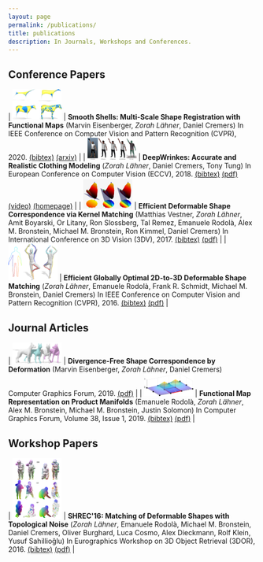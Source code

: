 ```yaml
---
layout: page
permalink: /publications/
title: publications
description: In Journals, Workshops and Conferences.
---
```


## Conference Papers

| <img src="../assets/img/eisenberger2020smoothshells.png" width="100px" /> | **Smooth Shells: Multi-Scale Shape Registration with Functional Maps** (Marvin Eisenberger, *Zorah Lähner*, Daniel Cremers) In IEEE Conference on Computer Vision and Pattern Recognition (CVPR), 2020. [(bibtex)](../assets/bibtex/eisenberger2020smoothshells.txt) [(arxiv)](https://arxiv.org/abs/1905.12512) |
| <img src="../assets/img/laehner2018deepwrinkles.png" width="100px" /> | **DeepWrinkes: Accurate and Realistic Clothing Modeling** (*Zorah Lähner*, Daniel Cremers, Tony Tung) In European Conference on Computer Vision (ECCV), 2018. [(bibtex)](../assets/bibtex/laehner2018deepwrinkles.txt) [(pdf)](../assets/pdfs/laehner2018deepwrinkles.pdf) [(video)](https://www.youtube.com/watch?v=g2hmNE1AxjQ&list=PLqHzsfkXuhrvsjPdysCD72D9iFLH-VFgT&index=4) [(homepage)](https://research.fb.com/publications/deepwrinkles-accurate-and-realistic-clothing-modeling/) |
| <img src="../assets/img/vestner2017kernel.png" width="100px" /> | **Efficient Deformable Shape Correspondence via Kernel Matching** (Matthias Vestner, *Zorah Lähner*, Amit Boyarski, Or Litany, Ron Slossberg, Tal Remez, Emanuele Rodolà, Alex M. Bronstein, Michael M. Bronstein, Ron Kimmel, Daniel Cremers) In International Conference on 3D Vision (3DV), 2017. [(bibtex)](../assets/bibtex/vestner2017kernelmatching.txt) [(pdf)](../assets/pdfs/kernel17.pdf) |
| <img src="../assets/img/laehner2016elastic2D3D.png" width="100px" /> | **Efficient Globally Optimal 2D-to-3D Deformable Shape Matching** (*Zorah Lähner*, Emanuele Rodolà, Frank R. Schmidt, Michael M. Bronstein, Daniel Cremers) In IEEE Conference on Computer Vision and Pattern Recognition (CVPR), 2016. [(bibtex)](../assets/bibtex/laehner2016elastic2D3D.txt) [(pdf)](../assets/pdfs/lrsbc16.pdf) |

## Journal Articles

| <img src="../assets/img/eisenberger2019divfree.png" width="100px" /> | **Divergence-Free Shape Correspondence by Deformation** (Marvin Eisenberger, *Zorah Lähner*, Daniel Cremers) Computer Graphics Forum, 2019. [(pdf)](../assets/pdfs/eisenberger2019divfree.pdf) | 
| <img src="../assets/img/rodola2019funmaprep.png" width="100px" /> | **Functional Map Representation on Product Manifolds** (Emanuele Rodolà, *Zorah Lähner*, Alex M. Bronstein, Michael M. Bronstein, Justin Solomon) In Computer Graphics Forum, Volume 38, Issue 1, 2019. [(bibtex)](../assets/bibtex/rodola2018funmaprep.txt) [(pdf)](../assets/pdfs/rodola2018funmaprep.pdf) |


## Workshop Papers

| <img src="../assets/img/laehner2016shrec.png" width="100px" /> | **SHREC'16: Matching of Deformable Shapes with Topological Noise** (*Zorah Lähner*, Emanuele Rodolà, Michael M. Bronstein, Daniel Cremers, Oliver Burghard, Luca Cosmo, Alex Dieckmann, Rolf Klein, Yusuf Sahillioğlu) In Eurographics Workshop on 3D Object Retrieval (3DOR), 2016. [(bibtex)](../assets/bibtex/laehner2016shrec.txt) [(pdf)](../assets/pdfs/shrec16-3dor.pdf) |
